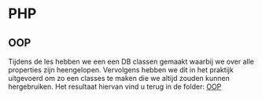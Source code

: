 # PHP

## OOP

Tijdens de les hebben we een een DB classen gemaakt waarbij we over alle properties zijn heengelopen.
Vervolgens hebben we dit in het praktijk uitgevoerd om zo een classes te maken die we altijd zouden kunnen hergebruiken.
Het resultaat hiervan vind u terug in de folder: [OOP](./11-OOP/)